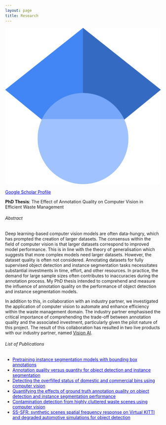 ```yaml
---
layout: page
title: Research
---
```


<p style="text-align: center;">
  <img src="/assets/img/Google_Scholar_logo.png" alt="Workflow" style="max-width: 100%; height: auto;" />
</p>

 <a href="https://scholar.google.com/citations?user=gZgIYMoAAAAJ&hl=en" style="color:blue; text-decoration: underline;">Google Scholar Profile</a>

**PhD Thesis**:
The Effect of Annotation Quality on Computer Vision in Efficient Waste Management

###### Abstract
Deep learning-based computer vision models are often data-hungry, which has prompted the creation of larger datasets. The consensus within the field of computer vision is that larger datasets correspond to improved model performance. This is in line with the theory of generalisation which suggests that more complex models need larger datasets. However, the dataset quality is often not considered. Annotating datasets for fully supervised object detection and instance segmentation tasks necessitates substantial investments in time, effort, and other resources. In practice, the demand for large sample sizes often contributes to inaccuracies during the annotation process. My PhD thesis intended to comprehend and measure the influence of annotation quality on the performance of object detection and instance segmentation models.

In addition to this, in collaboration with an industry partner, we investigated the application of computer vision to automate and enhance efficiency within the waste management domain. The industry partner emphasised the critical importance of comprehending the trade-off between annotation quality and the associated investment, particularly given the pilot nature of this project. The result of this collaboration has resulted in two live products with our industry partner, named [Vision AI](https://www.amcsgroup.com/solutions/amcs-vision-ai/).


###### List of Publications

- <a href="https://www.sciencedirect.com/science/article/pii/S2667305324001285" style="color:blue; text-decoration: underline;">Pretraining instance segmentation models with bounding box annotations</a> 
- <a href="https://ieeexplore.ieee.org/abstract/document/10689528" style="color:blue; text-decoration: underline;">Annotation quality versus quantity for object detection and instance segmentation</a> 
- <a href="https://www.sciencedirect.com/science/article/pii/S2667305323000546" style="color:blue; text-decoration: underline;">Detecting the overfilled status of domestic and commercial bins using computer vision</a> 
- <a href="https://ieeexplore.ieee.org/abstract/document/10068201" style="color:blue; text-decoration: underline;">Quantifying the effects of ground truth annotation quality on object detection and instance segmentation performance</a> 
- <a href="https://ieeexplore.ieee.org/abstract/document/10669564" style="color:blue; text-decoration: underline;">Contamination detection from highly cluttered waste scenes using computer vision</a> 
- <a href="https://digital-library.theiet.org/doi/abs/10.1049/icp.2024.3292" style="color:blue; text-decoration: underline;">SS-SFR: synthetic scenes spatial frequency response on Virtual KITTI and degraded automotive simulations for object detection</a> 



